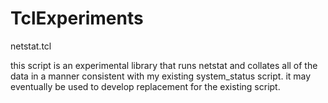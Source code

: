# TclExperiments

netstat.tcl

this script is an experimental library that runs netstat and collates all of
the data in a manner consistent with my existing system_status script.  it may
eventually be used to develop replacement for the existing script.

